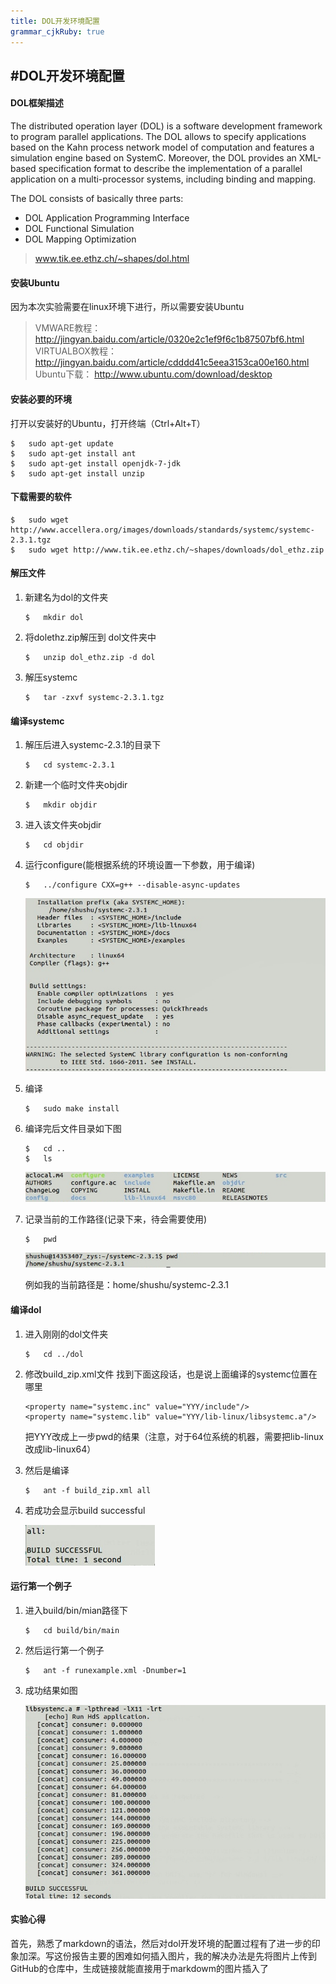 ```yaml
---
title: DOL开发环境配置
grammar_cjkRuby: true
---
```

#DOL开发环境配置
---

#### **DOL框架描述**
 The distributed operation layer (DOL) is a software development framework to program parallel applications. The DOL allows to specify applications based on the Kahn process network model of computation and features a simulation engine based on SystemC. Moreover, the DOL provides an XML-based specification format to describe the implementation of a parallel application on a multi-processor systems, including binding and mapping.

The DOL consists of basically three parts:
* DOL Application Programming Interface
* DOL Functional Simulation
* DOL Mapping Optimization
> www.tik.ee.ethz.ch/~shapes/dol.html


#### **安装Ubuntu**
因为本次实验需要在linux环境下进行，所以需要安装Ubuntu
> VMWARE教程： http://jingyan.baidu.com/article/0320e2c1ef9f6c1b87507bf6.html
> VIRTUALBOX教程：
http://jingyan.baidu.com/article/cdddd41c5eea3153ca00e160.html
> Ubuntu下载：
http://www.ubuntu.com/download/desktop

#### **安装必要的环境**
打开以安装好的Ubuntu，打开终端（Ctrl+Alt+T）
```
$	sudo apt-get update
$	sudo apt-get install ant
$ 	sudo apt-get install openjdk-7-jdk
$	sudo apt-get install unzip
```

#### **下载需要的软件**
```
$   sudo wget http://www.accellera.org/images/downloads/standards/systemc/systemc-2.3.1.tgz
$   sudo wget http://www.tik.ee.ethz.ch/~shapes/downloads/dol_ethz.zip
```

#### **解压文件**
1. 新建名为dol的文件夹

    ```
    $	mkdir dol
    ```
2. 将dolethz.zip解压到 dol文件夹中

    ```
    $	unzip dol_ethz.zip -d dol
    ```
3. 解压systemc

    ```
    $	tar -zxvf systemc-2.3.1.tgz
    ```

#### **编译systemc**
1. 解压后进入systemc-2.3.1的目录下

    ```
    $	cd systemc-2.3.1
    ```
2. 新建一个临时文件夹objdir

    ```
    $	mkdir objdir
    ```
3. 进入该文件夹objdir

    ```
    $	cd objdir
    ```
4. 运行configure(能根据系统的环境设置一下参数，用于编译)

    ```
    $	../configure CXX=g++ --disable-async-updates
    ```

    ![图为运行了configure之后的截图](https://raw.githubusercontent.com/miraclezys/ES2016_14353407/master/img/1.jpg)

5. 编译

    ```
    $	sudo make install
    ```
6. 编译完后文件目录如下图

    ```
    $   cd ..
    $   ls
    ```

    ![enter description here](https://raw.githubusercontent.com/miraclezys/ES2016_14353407/master/img/2.jpg)
7. 记录当前的工作路径(记录下来，待会需要使用)

    ```
    $	pwd
    ```

    ![enter description here](https://raw.githubusercontent.com/miraclezys/ES2016_14353407/master/img/3.jpg)

    例如我的当前路径是：home/shushu/systemc-2.3.1

#### **编译dol**
1. 进入刚刚的dol文件夹

    ```
    $	cd ../dol
    ```
2. 修改build_zip.xml文件
    找到下面这段话，也是说上面编译的systemc位置在哪里

    ```
    <property name="systemc.inc" value="YYY/include"/>
    <property name="systemc.lib" value="YYY/lib-linux/libsystemc.a"/>
    ```

    把YYY改成上一步pwd的结果（注意，对于64位系统的机器，需要把lib-linux改成lib-linux64）
3. 然后是编译

    ```
    $	ant -f build_zip.xml all
    ```
4. 若成功会显示build successful

     ![若成功会显示build successful](https://raw.githubusercontent.com/miraclezys/ES2016_14353407/master/img/4.jpg)

#### **运行第一个例子**
1. 进入build/bin/mian路径下

    ```
    $	cd build/bin/main
    ```
2. 然后运行第一个例子

    ```
    $	ant -f runexample.xml -Dnumber=1
    ```
3. 成功结果如图

    ![成功结果](https://raw.githubusercontent.com/miraclezys/ES2016_14353407/master/img/5.jpg)

#### **实验心得**
首先，熟悉了markdown的语法，然后对dol开发环境的配置过程有了进一步的印象加深。写这份报告主要的困难如何插入图片，我的解决办法是先将图片上传到GitHub的仓库中，生成链接就能直接用于markdowm的图片插入了






 
